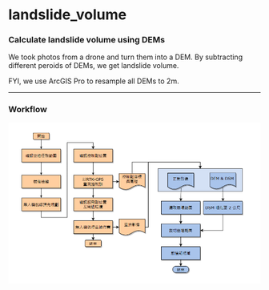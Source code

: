 # landslide_volume
### Calculate landslide volume using DEMs

We took photos from a drone and turn them into a DEM.
By subtracting different peroids of DEMs, we get landslide volume.

FYI, we use ArcGIS Pro to resample all DEMs to 2m.

---
### Workflow
![image](workflow.png)
